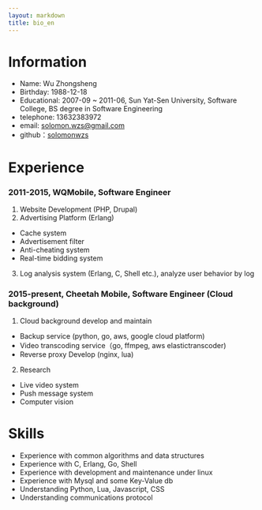 ```yaml
---
layout: markdown
title: bio_en
---
```


# Information

* Name: Wu Zhongsheng
* Birthday: 1988-12-18
* Educational: 2007-09 ~ 2011-06, Sun Yat-Sen University, Software College, BS degree in Software Engineering
* telephone: 13632383972
* email: solomon.wzs@gmail.com
* github：[solomonwzs](https://github.com/solomonwzs)

# Experience

### 2011-2015, WQMobile, Software Engineer

1. Website Development (PHP, Drupal)
2. Advertising Platform (Erlang)
  - Cache system
  - Advertisement filter
  - Anti-cheating system
  - Real-time bidding system
3. Log analysis system (Erlang, C, Shell etc.), analyze user behavior by log

### 2015-present, Cheetah Mobile, Software Engineer (Cloud background)

1. Cloud background develop and maintain
  - Backup service (python, go, aws, google cloud platform)
  - Video transcoding service（go, ffmpeg, aws elastictranscoder)
  - Reverse proxy Develop (nginx, lua)
2. Research
  - Live video system
  - Push message system
  - Computer vision

# Skills
* Experience with common algorithms and data structures
* Experience with C, Erlang, Go, Shell
* Experience with development and maintenance under linux
* Experience with Mysql and some Key-Value db
* Understanding Python, Lua, Javascript, CSS
* Understanding communications protocol
